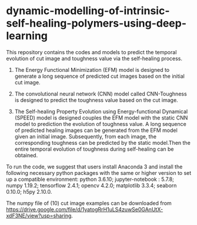 # dynamic-modelling-of-intrinsic-self-healing-polymers-using-deep-learning
This repository contains the codes and models to predict the temporal evolution of cut image and toughness value via the self-healing process.

1) The Energy Functional Minimization (EFM) model is designed to generate a long sequence of predicted cut images based on the initial cut image. 

2) The convolutional neural network (CNN) model called CNN-Toughness is designed to predict the toughness value based on the cut image. 

3) The Self-healing Property Evolution using Energy-functional Dynamical (SPEED) model is designed couples the EFM model with the static CNN model to prediction the evolution of toughness value. A long sequence of predicted healing images can be generated from the EFM model given an initial image. Subsequently, from each image, the corresponding toughness can be predicted by the static model.Then the entire temporal evolution of toughness during self-healing can be obtained.

To run the code, we suggest that users install Anaconda 3 and install the following necessary python packages with the same or higher version to set up a compatible environment: python 3.6.10; jupyter-notebook : 5.7.8; numpy 1.19.2; tensorflow 2.4.1; opencv 4.2.0; matplotlib 3.3.4; seaborn 0.10.0; h5py 2.10.0.

The numpy file of (10) cut image examples can be downloaded from https://drive.google.com/file/d/1yatogRrH1uLS4zuwSe0GAnUtX-xdF3NE/view?usp=sharing.
